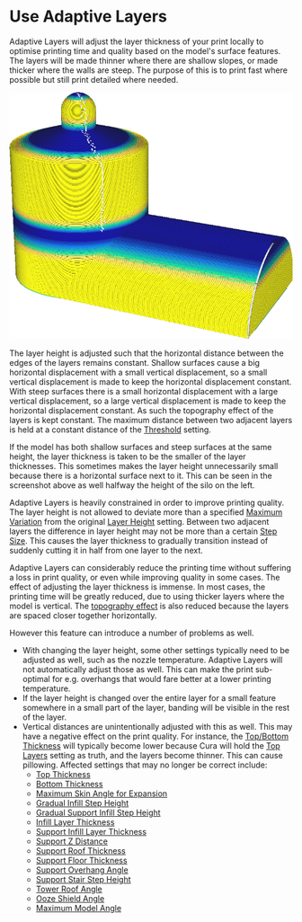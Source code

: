 Use Adaptive Layers
====
Adaptive Layers will adjust the layer thickness of your print locally to optimise printing time and quality based on the model's surface features. The layers will be made thinner where there are shallow slopes, or made thicker where the walls are steep. The purpose of this is to print fast where possible but still print detailed where needed.

<!--screenshot {
"image_path": "adaptive_layer_height_enabled.png",
"models": [{"script": "barn.scad"}],
"camera_position": [-108, -229, 118],
"settings": {
    "adaptive_layer_height_enabled": true,
    "layer_height": 0.2
},
"colour_scheme": "layer_thickness",
"colours": 128
}-->
![With the "layer thickness" colour scheme, you can see it colour thinner layers blue and thicker layers yellow](images/adaptive_layer_height_enabled.png)

The layer height is adjusted such that the horizontal distance between the edges of the layers remains constant. Shallow surfaces cause a big horizontal displacement with a small vertical displacement, so a small vertical displacement is made to keep the horizontal displacement constant. With steep surfaces there is a small horizontal displacement with a large vertical displacement, so a large vertical displacement is made to keep the horizontal displacement constant. As such the topography effect of the layers is kept constant. The maximum distance between two adjacent layers is held at a constant distance of the [Threshold](adaptive_layer_height_threshold.md) setting.

If the model has both shallow surfaces and steep surfaces at the same height, the layer thickness is taken to be the smaller of the layer thicknesses. This sometimes makes the layer height unnecessarily small because there is a horizontal surface next to it. This can be seen in the screenshot above as well halfway the height of the silo on the left.

Adaptive Layers is heavily constrained in order to improve printing quality. The layer height is not allowed to deviate more than a specified [Maximum Variation](adaptive_layer_height_variation.md) from the original [Layer Height](layer_height.md) setting. Between two adjacent layers the difference in layer height may not be more than a certain [Step Size](adaptive_layer_height_variation_step.md). This causes the layer thickness to gradually transition instead of suddenly cutting it in half from one layer to the next.

Adaptive Layers can considerably reduce the printing time without suffering a loss in print quality, or even while improving quality in some cases. The effect of adjusting the layer thickness is immense. In most cases, the printing time will be greatly reduced, due to using thicker layers where the model is vertical. The [topography effect](../troubleshooting/topography.md) is also reduced because the layers are spaced closer together horizontally.

However this feature can introduce a number of problems as well.
* With changing the layer height, some other settings typically need to be adjusted as well, such as the nozzle temperature. Adaptive Layers will not automatically adjust those as well. This can make the print sub-optimal for e.g. overhangs that would fare better at a lower printing temperature.
* If the layer height is changed over the entire layer for a small feature somewhere in a small part of the layer, banding will be visible in the rest of the layer.
* Vertical distances are unintentionally adjusted with this as well. This may have a negative effect on the print quality. For instance, the [Top/Bottom Thickness](top_bottom_thickness.md) will typically become lower because Cura will hold the [Top Layers](top_layers.md) setting as truth, and the layers become thinner. This can cause pillowing. Affected settings that may no longer be correct include:
  * [Top Thickness](top_thickness.md)
  * [Bottom Thickness](bottom_thickness.md)
  * [Maximum Skin Angle for Expansion](max_skin_angle_for_expansion.md)
  * [Gradual Infill Step Height](gradual_infill_step_height.md)
  * [Gradual Support Infill Step Height](gradual_support_infill_step_height.md)
  * [Infill Layer Thickness](infill_sparse_thickness.md)
  * [Support Infill Layer Thickness](support_infill_sparse_thickness.md)
  * [Support Z Distance](support_z_distance.md)
  * [Support Roof Thickness](support_roof_height.md)
  * [Support Floor Thickness](support_bottom_height.md)
  * [Support Overhang Angle](support_angle.md)
  * [Support Stair Step Height](support_bottom_stair_step_height.md)
  * [Tower Roof Angle](support_tower_roof_angle.md)
  * [Ooze Shield Angle](ooze_shield_angle.md)
  * [Maximum Model Angle](conical_overhang_angle.md)